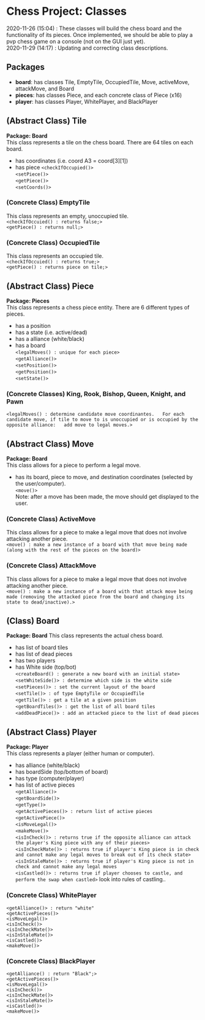 # Chess Project: Classes
2020-11-26 (15:04) : These classes will build the chess board and the functionality of its pieces. Once implemented, we should be able to play a pvp chess game on a console (not on the GUI just yet).  
2020-11-29 (14:17) : Updating and correcting class descriptions.

## Packages
* **board**: has classes Tile, EmptyTile, OccupiedTile, Move, activeMove, attackMove, and Board
* **pieces**: has classes Piece, and each concrete class of Piece (x16)
* **player**: has classes Player, WhitePlayer, and BlackPlayer

## (Abstract Class) Tile
**Package: Board**  
This class represents a tile on the chess board. There are 64 tiles on each board.  
- has coordinates (i.e. coord A3 = coord[3][1])  
- has piece
`<checkIfOccupied()>`  
`<setPiece()>`  
`<getPiece()>`  
`<setCoords()>`

### (Concrete Class) EmptyTile
This class represents an empty, unoccupied tile.  
`<checkIfOccuied() : returns false;>`  
`<getPiece() : returns null;>`

### (Concrete Class) OccupiedTile
This class represents an occupied tile.  
`<checkIfOccuied() : returns true;>`  
`<getPiece() : returns piece on tile;>`

## (Abstract Class) Piece
**Package: Pieces**  
This class represents a chess piece entity. There are 6 different types of pieces.  
- has a position  
- has a state (i.e. active/dead)  
- has a alliance (white/black)  
- has a board  
`<legalMoves() : unique for each piece>`  
`<getAlliance()>`  
`<setPosition()>`  
`<getPosition()>`  
`<setState()>`

### (Concrete Classes) King, Rook, Bishop, Queen, Knight, and Pawn
`<legalMoves() : determine candidate move coordinantes.  
 For each candidate move, if tile to move to is unoccupied or is occupied by the opposite alliance:  
 add move to legal moves.>`

## (Abstract Class) Move
**Package: Board**  
This class allows for a piece to perform a legal move.  
- has its board, piece to move, and destination coordinates (selected by the user/computer).  
`<move()>`  
Note: after a move has been made, the move should get displayed to the user.

### (Concrete Class) ActiveMove
This class allows for a piece to make a legal move that does not involve attacking another piece.  
`<move() : make a new instance of a board with that move being made (along with the rest of the pieces on the board)>`

### (Concrete Class) AttackMove
This class allows for a piece to make a legal move that does not involve attacking another piece.  
`<move() : make a new instance of a board with that attack move being made (removing the attacked piece from the board and changing its state to dead/inactive).>`

## (Class) Board
**Package: Board**
This class represents the actual chess board.  
- has list of board tiles  
- has list of dead pieces  
- has two players  
- has White side (top/bot)  
`<createBoard() : generate a new board with an initial state>`  
`<setWhiteSide()> : determine which side is the white side`  
`<setPieces()> : set the current layout of the board`  
`<setTile()> : of type EmptyTile or OccupiedTile`  
`<getTile()> : get a tile at a given position`  
`<getBoardTiles()> : get the list of all board tiles`  
`<addDeadPiece()> : add an attacked piece to the list of dead pieces`  

## (Abstract Class) Player
**Package: Player**  
This class represents a player (either human or computer).  
- has alliance (white/black)  
- has boardSide (top/bottom of board)  
- has type (computer/player)  
- has list of active pieces  
`<getAlliance()>`  
`<getBoardSide()>`  
`<getType()>`  
`<getActivePieces()> : return list of active pieces`  
`<getActivePiece()>`  
`<isMoveLegal()>`  
`<makeMove()>`  
`<isInCheck()> : returns true if the opposite alliance can attack the player's King piece with any of their pieces>`  
`<isInCheckMate()> : returns true if player's King piece is in check and cannot make any legal moves to break out of its check state>`  
`<isInStaleMate()> : returns true if player's King piece is not in check and cannot make any legal moves`  
`<isCastled()> : returns true if player chooses to castle, and perform the swap when castled>` look into rules of castling..

### (Concrete Class) WhitePlayer
`<getAlliance()> : return "white"`  
`<getActivePieces()>`  
`<isMoveLegal()>`  
`<isInCheck()>`  
`<isInCheckMate()>`  
`<isInStaleMate()>`  
`<isCastled()>`  
`<makeMove()>`

### (Concrete Class) BlackPlayer
`<getAlliance() : return "Black";>`  
`<getActivePieces()>`  
`<isMoveLegal()>`  
`<isInCheck()>`  
`<isInCheckMate()>`  
`<isInStaleMate()>`  
`<isCastled()>`  
`<makeMove()>`
